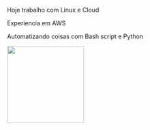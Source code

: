 Hoje trabalho com Linux e Cloud <p>
Experiencia em AWS <p>
Automatizando coisas com Bash script e Python <p>
<div>
  <a href="https://github.com/eribertos/eribertos">
  <img height="180em" src="https://github-readme-stats.vercel.app/api?username=eribertos&hide=contribs,prs"/>
 </div>
